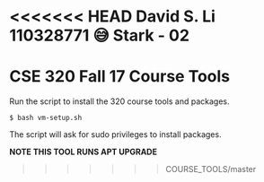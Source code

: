 <<<<<<< HEAD
David S. Li
110328771
:sweat_smile:
Stark - 02
=======
# CSE 320 Fall 17 Course Tools


Run the script to install the 320 course tools and packages.
```
$ bash vm-setup.sh
```

The script will ask for sudo privileges to install packages.

**NOTE THIS TOOL RUNS APT UPGRADE**
>>>>>>> COURSE_TOOLS/master
